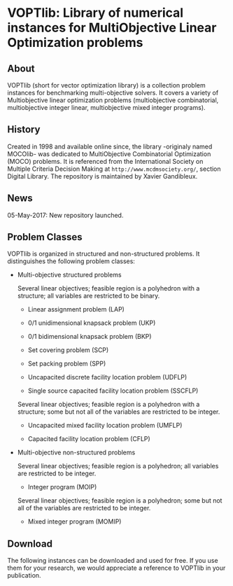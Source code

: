 VOPTlib: Library of numerical instances for MultiObjective Linear Optimization problems
==
	
About 
-- 
VOPTlib (short for vector optimization library) is a collection problem instances for benchmarking multi-objective solvers.
It covers a variety of Multiobjective linear optimization problems (multiobjective combinatorial, multiobjective integer linear, multiobjective mixed integer programs).

History
--
Created in 1998 and available online since, the library -originaly named MOCOlib- was dedicated to MultiObjective Combinatorial Optimization (MOCO) problems. 
It is referenced from the International Society on Multiple Criteria Decision Making at `http://www.mcdmsociety.org/`, section Digital Library.
The repository is maintained by Xavier Gandibleux.


News
--

05-May-2017: New repository launched.
 

Problem Classes
--
VOPTlib is organized in structured and non-structured problems.
It distinguishes the following problem classes:

+ Multi-objective structured problems

    Several linear objectives; feasible region is a polyhedron with a structure; all variables are restricted to be binary.

    - Linear assignment problem (LAP) 

    - 0/1 unidimensional knapsack problem (UKP)     

    - 0/1 bidimensional knapsack problem (BKP)  
    
    - Set covering problem (SCP)    
    
    - Set packing problem (SPP)    
    
    - Uncapacited discrete facility location problem (UDFLP) 
    
    - Single source capacited facility location problem (SSCFLP)
    
    Several linear objectives; feasible region is a polyhedron with a structure; some but not all of the variables are restricted to be integer.        

    - Uncapacited mixed facility location problem (UMFLP) 
    
    - Capacited facility location problem (CFLP)  


+ Multi-objective non-structured problems

    Several linear objectives; feasible region is a polyhedron; all variables are restricted to be integer.
    
    - Integer program (MOIP) 
    
    Several linear objectives; feasible region is a polyhedron; some but not all of the variables are restricted to be integer.

    - Mixed integer program (MOMIP)
    

Download
--
The following instances can be downloaded and used for free. 
If you use them for your research, we would appreciate a reference to VOPTlib in your publication. 
